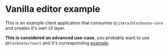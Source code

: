# Vanilla editor example

This is an example client application that consumes `@jitera/blocknote-core` and creates it's own UI layer.

**This is considered an advanced use-case**, you probably want to use `@blocknote/react` and it's corresponding [example](../editor/README.md).
